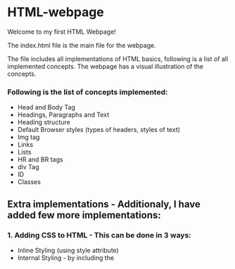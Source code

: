 # HTML-webpage

Welcome to my first HTML Webpage!

The index.html file is the main file for the webpage. 

The file includes all implementations of HTML basics, following is a list of all implemented concepts.
The webpage has a visual illustration of the concepts. 

### Following is the list of concepts implemented:
+ Head and Body Tag
+ Headings, Paragraphs and Text
+ Heading structure
+ Default Browser styles (types of headers, styles of text)
+ Img tag
+ Links
+ Lists
+ HR and BR tags
+ div Tag
+ ID
+ Classes


## Extra implementations - Additionaly, I have added few more implementations:
### 1. Adding CSS to HTML - This can be done in 3 ways:
+ Inline Styling (using style attribute)
+ Internal Styling - by including the <style> tag in the head of the HTML file
+ External Styling - by creating a separate stylesheet and linking it to the HTML file using the <link> attribute in the head of the document
+ Adding Javascript to HTML
  
